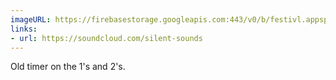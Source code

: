 ```yaml
---
imageURL: https://firebasestorage.googleapis.com:443/v0/b/festivl.appspot.com/o/userContent%2FFC0296B4-E059-46AE-9F38-95EABB3F0151.png?alt=media&token=de7fa205-3047-4491-9a85-6eb5dca3b678
links:
- url: https://soundcloud.com/silent-sounds
---
```

Old timer on the 1's and 2's.
